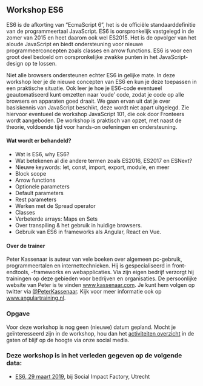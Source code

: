 <h2>Workshop ES6</h2>
<p>ES6 is de afkorting van “EcmaScript 6”, het is de officiële standaarddefinitie van de programmeertaal JavaScript. ES6 is oorspronkelijk vastgelegd in de zomer van 2015 en heet daarom ook wel ES2015. Het is de opvolger van het aloude JavaScript en biedt ondersteuning voor nieuwe programmeerconcepten zoals classes en arrow functions. ES6 is voor een groot deel bedoeld om oorspronkelijke zwakke punten in het JavaScript-design op te lossen.</p>
<p>Niet alle browsers ondersteunen echter ES6 in gelijke mate. In deze workshop leer je de nieuwe concepten van ES6 en kun je deze toepassen in een praktische situatie. Ook leer je hoe je ES6-code eventueel geautomatiseerd kunt omzetten naar ‘oude’ code, zodat je code op alle browsers en apparaten goed draait. We gaan ervan uit dat je over basiskennis van JavaScript beschikt, deze wordt niet apart uitgelegd. Zie hiervoor eventueel de workshop JavaScript 101, die ook door Fronteers wordt aangeboden. De workshop is praktisch van opzet, met naast de theorie, voldoende tijd voor hands-on oefeningen en ondersteuning.</p>
<h4>Wat wordt er behandeld?</h4>
<ul>
<li>Wat is ES6, why ES6?</li>
<li>Wat betekenen al die andere termen zoals ES2016, ES2017 en ESNext?</li>
<li>Nieuwe keywords: let, const, import, export, module, en meer</li>
<li>Block scope</li>
<li>Arrow functions</li>
<li>Optionele parameters</li>
<li>Default parameters</li>
<li>Rest parameters</li>
<li>Werken met de Spread operator</li>
<li>Classes</li>
<li>Verbeterde arrays: Maps en Sets</li>
<li>Over transpiling &amp; het gebruik in huidige browsers.</li>
<li>Gebruik van ES6 in frameworks als Angular, React en Vue.</li>
</ul>
<h4>Over de trainer</h4>
<p>Peter Kassenaar is auteur van vele boeken over algemeen pc-gebruik, programmeertalen en internettechnieken. Hij is gespecialiseerd in front-endtools, -frameworks en webapplicaties. Via zijn eigen bedrijf verzorgt hij  trainingen op deze gebieden voor bedrijven en organisaties. De persoonlijke website van Peter is te vinden <a href="https://www.kassenaar.com">www.kassenaar.com</a>. Je kunt hem volgen op twitter via <a href="https://www.twitter.com/PeterKassenaar">@PeterKassenaar</a>. Kijk voor meer informatie ook op <a href="https://www.angulartraining.nl">www.angulartraining.nl</a>.</p>
<h3>Opgave</h3>
<p>Voor deze workshop is nog geen (nieuwe) datum gepland. Mocht je geïnteresseerd zijn in de workshop, hou dan het <a href="/nl/activiteiten/">activiteiten overzicht</a> in de gaten of blijf op de hoogte via onze social media.</p>
<h3>Deze workshop is in het verleden gegeven op de volgende data: </h3>
<ul>
<li><a href="/nl/workshops-archief/es6/es6-29-maart-2019">ES6, 29 maart 2019</a>, bij Social Impact Factory, Utrecht</li>
</ul>
